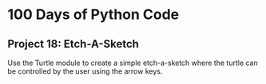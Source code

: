# 100 Days of Python Code

## Project 18: Etch-A-Sketch

Use the Turtle module to create a simple etch-a-sketch where the turtle can be controlled by the user
using the arrow keys.